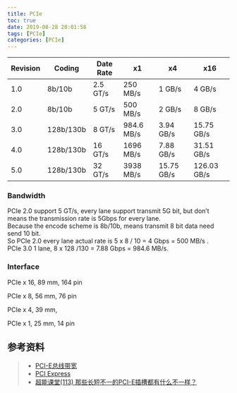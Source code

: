 ```yaml
---
title: PCIe
toc: true
date: 2019-08-28 20:01:58
tags: [PCIe]
categories: [PCIe]
---
```




<!--more-->

| Revision | Coding    | Date Rate | x1         | x4         | x16         |
| -------- | --------- | --------- | ---------- | ---------- | ----------- |
| 1.0      | 8b/10b    | 2.5 GT/s  | 250 MB/s   | 1 GB/s     | 4 GB/s      |
| 2.0      | 8b/10b    | 5 GT/s    | 500 MB/s   | 2 GB/s     | 8 GB/s      |
| 3.0      | 128b/130b | 8 GT/s    | 984.6 MB/s | 3.94 GB/s  | 15.75 GB/s  |
| 4.0      | 128b/130b | 16 GT/s   | 1696 MB/s  | 7.88  GB/s | 31.51 GB/s  |
| 5.0      | 128b/130b | 32 GT/s   | 3938 MB/s  | 15.75 GB/s | 126.03 GB/s |

### Bandwidth

PCIe 2.0 support 5 GT/s, every lane support transmit 5G bit, but don’t means the transmission rate is 5Gbps for every lane.   
Because the encode scheme is 8b/10b, means transmit 8 bit data need send 10 bit.  
So PCIe 2.0 every lane actual rate  is 5 x 8 / 10 = 4 Gbps = 500 MB/s .  
PCIe 3.0 1 lane, 8 x 128 /130 = 7.88 Gbps = 984.6 MB/s.

### Interface

PCIe x 16, 89 mm, 164 pin

PCIe x 8, 56 mm, 76 pin

PCIe x 4, 39 mm, 

PCIe x 1, 25 mm, 14 pin



## 参考资料

> - [PCI-E总线带宽](https://wiki.zohead.com/技术/硬件/PCI-E/PCI-E总线带宽.md)
> - [PCI Express](https://en.wikipedia.org/wiki/PCI_Express)
> - [超能课堂(113) 那些长短不一的PCI-E插槽都有什么不一样？](https://www.expreview.com/57764.html)

